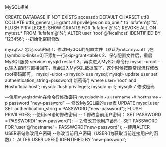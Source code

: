MySQL相关

CREATE DATABASE IF NOT EXISTS accessdb DEFAULT CHARSET utf8 COLLATE utf8_general_ci;
grant all privileges on db_one.* to 'lufafen'@'%';
FLUSH PRIVILEGES;
SHOW GRANTS FOR 'lufafen'@'%';
REVOKE ALL ON mytest.* FROM 'lufafen'@'%';
ALTER user 'root'@'localhost' IDENTIFIED BY '123456'; --初始化密码修改

mysql5.7 忘记root密码
1、修改MySQL的配置文件（默认为/etc/my.cnf）,在[symbolic-links=0]下添加一行skip-grant-tables
2、保存配置文件后，重启MySQL服务 service mysqld restart
3、再次进入MySQL命令行 mysql -uroot -p,输入密码时直接回车，就会进入MySQL数据库了，这个时候按照常规流程修改root密码即可。
mysql -uroot -p
mysql> use mysql;
mysql> update user set authentication_string=password('新密码') where user='root' and Host='localhost';
mysql> flush privileges;
mysql> quit;
mysql5.7 修改密码

--使用mysqladmin在命令行修改密码
mysqladmin -u username -h hostname -p password "new-password"
-- 修改MySQL库的user表
UPDATE mysql.user SET authentication_string = PASSWORD("new-password");
FLUSH PRIVILEGES;
--使用set语句修改密码
-- 1.修改当前用户密码：
SET PASSWORD = PASSWORD("new-password");
-- 2.修改其他用户密码：
SET PASSWORD FOR 'user'@'hostname' = PASSWORD("new-password");
--使用ALTER USER语句修改用户密码
--修改当前用户密码（USER()为获取当前连接用户的函数）：
ALTER USER USER() IDENTIFIED BY 'new-password';


